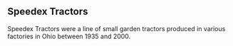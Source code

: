 ## Speedex Tractors

Speedex Tractors were a line of small garden tractors produced in various factories in Ohio between 1935 and 2000.